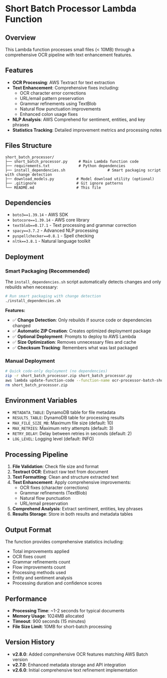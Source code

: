 # Short Batch Processor Lambda Function

## Overview
This Lambda function processes small files (< 10MB) through a comprehensive OCR pipeline with text enhancement features.

## Features
- **OCR Processing**: AWS Textract for text extraction
- **Text Enhancement**: Comprehensive fixes including:
  - OCR character error corrections
  - URL/email pattern preservation
  - Grammar refinements using TextBlob
  - Natural flow punctuation improvements
  - Enhanced colon usage fixes
- **NLP Analysis**: AWS Comprehend for sentiment, entities, and key phrases
- **Statistics Tracking**: Detailed improvement metrics and processing notes

## Files Structure
```
short_batch_processor/
├── short_batch_processor.py     # Main Lambda function code
├── requirements.txt             # Python dependencies
├── install_dependencies.sh                   # Smart packaging script with change detection
├── download_models.py          # Model download utility (optional)
├── .gitignore                  # Git ignore patterns
└── README.md                   # This file
```

## Dependencies
- `boto3==1.39.14` - AWS SDK
- `botocore==1.39.14` - AWS core library
- `textblob==0.17.1` - Text processing and grammar correction
- `spacy==3.7.2` - Advanced NLP processing
- `pyspellchecker==0.8.1` - Spell checking
- `nltk==3.8.1` - Natural language toolkit

## Deployment

### Smart Packaging (Recommended)
The `install_dependencies.sh` script automatically detects changes and only rebuilds when necessary:

```bash
# Run smart packaging with change detection
./install_dependencies.sh
```

**Features:**
- ✅ **Change Detection**: Only rebuilds if source code or dependencies changed
- ✅ **Automatic ZIP Creation**: Creates optimized deployment package
- ✅ **Optional Deployment**: Prompts to deploy to AWS Lambda
- ✅ **Size Optimization**: Removes unnecessary files and cache
- ✅ **Checksum Tracking**: Remembers what was last packaged

### Manual Deployment
```bash
# Quick code-only deployment (no dependencies)
zip -r short_batch_processor.zip short_batch_processor.py
aws lambda update-function-code --function-name ocr-processor-batch-short-batch-processor --zip-file fileb://short_batch_processor.zip
rm short_batch_processor.zip
```

## Environment Variables
- `METADATA_TABLE`: DynamoDB table for file metadata
- `RESULTS_TABLE`: DynamoDB table for processing results
- `MAX_FILE_SIZE_MB`: Maximum file size (default: 10)
- `MAX_RETRIES`: Maximum retry attempts (default: 3)
- `RETRY_DELAY`: Delay between retries in seconds (default: 2)
- `LOG_LEVEL`: Logging level (default: INFO)

## Processing Pipeline
1. **File Validation**: Check file size and format
2. **Textract OCR**: Extract raw text from document
3. **Text Formatting**: Clean and structure extracted text
4. **Text Enhancement**: Apply comprehensive improvements:
   - OCR fixes (character corrections)
   - Grammar refinements (TextBlob)
   - Natural flow punctuation
   - URL/email preservation
5. **Comprehend Analysis**: Extract sentiment, entities, key phrases
6. **Results Storage**: Store in both results and metadata tables

## Output Format
The function provides comprehensive statistics including:
- Total improvements applied
- OCR fixes count
- Grammar refinements count
- Flow improvements count
- Processing methods used
- Entity and sentiment analysis
- Processing duration and confidence scores

## Performance
- **Processing Time**: ~1-2 seconds for typical documents
- **Memory Usage**: 1024MB allocated
- **Timeout**: 900 seconds (15 minutes)
- **File Size Limit**: 10MB for short-batch processing

## Version History
- **v2.8.0**: Added comprehensive OCR features matching AWS Batch version
- **v2.7.0**: Enhanced metadata storage and API integration
- **v2.6.0**: Initial comprehensive text refinement implementation